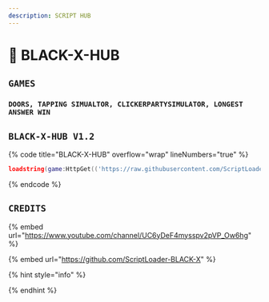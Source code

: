 ```yaml
---
description: SCRIPT HUB
---
```


# 🖤 BLACK-X-HUB

## `GAMES`

### `DOORS, TAPPING SIMUALTOR, CLICKERPARTYSIMULATOR, LONGEST ANSWER WIN` <a href="#games" id="games"></a>

## `BLACK-X-HUB V1.2`

{% code title="BLACK-X-HUB" overflow="wrap" lineNumbers="true" %}
```lua
loadstring(game:HttpGet(('https://raw.githubusercontent.com/ScriptLoader-BLACK-X/MASTER/main/Executer.lua')))()
```
{% endcode %}

## `CREDITS`

{% embed url="https://www.youtube.com/channel/UC6yDeF4mysspv2pVP_Ow6hg" %}

{% embed url="https://github.com/ScriptLoader-BLACK-X" %}

{% hint style="info" %}

{% endhint %}
